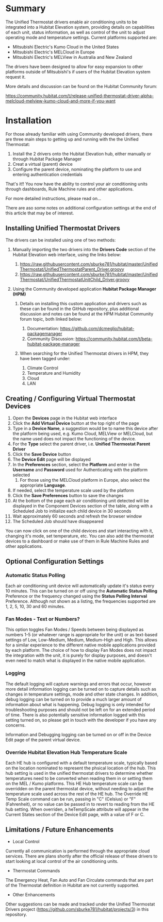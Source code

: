 # Summary

The Unified Thermostat drivers enable air conditioning units to be integrated into a Hubitat Elevation system, providing details on capabilities of each unit, status information, as well as control of the unit to adjust operating mode and temperature settings.  Current platforms supported are:

* Mitsubishi Electric's Kumo Cloud in the United States
* Mitsubishi Electric's MELCloud in Europe
* Mitsubishi Electric's MELView in Australia and New Zealand

The drivers have been designed to allow for easy expansion to other platforms outside of Mitsubishi's if users of the Hubitat Elevation system request it.

More details and discussion can be found on the Hubitat Community forum:

https://community.hubitat.com/t/release-unified-thermostat-driver-alpha-melcloud-melview-kumo-cloud-and-more-if-you-want

# Installation
For those already familiar with using Community developed drivers, there are three main steps to getting up and running with the the Unified Thermostat:

1. Install the 2 drivers onto the Hubitat Elevation hub, either manually or through Hubitat Package Manager
1. Creat a virtual (parent) device
1. Configure the parent device, nominating the platform to use and entering authentication credentials

That's it!!  You now have the ability to control your air conditioning units through dashboards, Rule Machine rules and other applications.

For more detailed instructions, please read on...

There are aso some notes on additional configuration settings at the end of this article that may be of interest.

## Installing Unified Thermostat Drivers

The drivers can be installed using one of two methods:

1. Manually importing the two drivers into the **Drivers Code** section of the Hubitat Elevation web interface, using the links below:
    1. https://raw.githubusercontent.com/sburke781/hubitat/master/UnifiedThermostat/UnifiedThermostatParent_Driver.groovy
    1. https://raw.githubusercontent.com/sburke781/hubitat/master/UnifiedThermostat/UnifiedThermostatUnitChild_Driver.groovy

1. Using the Community developed application **Hubitat Package Manager (HPM)**
    1. Details on installing this custom application and drivers such as these can be found in the GitHub repository, plus additional discussion and notes can be found at the HPM Hubitat Community forum topic, both linked below:

        1. Documentation: https://github.com/dcmeglio/hubitat-packagemanager
        1. Community Discussion: https://community.hubitat.com/t/beta-hubitat-package-manager
    1. When searching for the Unified Thermostat drivers in HPM, they have been tagged under:
        1. Climate Control
        1. Temperature and Humidity
        1. Cloud
        1. LAN

## Creating / Configuring Virtual Thermostat Devices

  1. Open the **Devices** page in the Hubitat web interface
  1. Click the **Add Virtual Device** button at the top right of the page
  1. Type in a **Device Name**, a suggestion would be to name this device after the platform being used, e.g. Kumo Cloud, MELView or MELCloud, but the name used does not impact the functioning of the device.
  1. For the **Type** select the parent driver, i.e. **Unified Thermostat Parent Driver**
  1. Click the **Save Device** button
  1. The **Device Edit** page will be displayed
  1. In the **Preferences** section, select the **Platform** and enter in the **Username** and **Password** used for Authenticating with the platform selected
      1. For those using the MELCloud platform in Europe, also select the appropriate **Language**.
  1. If needed, select the temperature scale used by the platform
  1. Click the **Save Preferences** button to save the changes
  1. At the bottom of the page each air conditioning unit detected will be displayed in the Component Devices section of the table, along with a Scheduled Job to initialize each child device in 30 seconds
  1. Wait approximately 60 seconds and refresh the browser window
  1. The Scheduled Job should have disappeared
  
You can now click on one of the child devices and start interacting with it, changing it's mode, set temperature, etc.  You can also add the thermostat devices to a dashboard or make use of them in Rule Machine Rules and other applications.


## Optional Configuration Settings

### Automatic Status Polling
Each air conditioning unit device will automatically update it's status every 10 minutes.  This can be turned on or off using the **Automatic Status Polling** Preference or the frequency changed using the **Status Polling Interval** Preference.  Although not shown as a listing, the frequencies supported are 1, 2, 5, 10, 30 and 60 minutes.

### Fan Modes - Text or Numbers?
This option toggles Fan Modes / Speeds between being displayed as numbers 1-5 (or whatever range is appropriate for the unit) or as text-based settings of Low, Low-Medium, Medium, Medium-High and High.  This allows for a similar experience to the different native mobile applications provided by each platform.  The choice of how to display Fan Modes does not impact the integration with the unit, it is purely for display purposes, and doesn't even need to match what is displayed in the native mobile application.

### Logging
The default logging will capture warnings and errors that occur, however more detail information logging can be turned on to capture details such as changes in temperature settings, mode and other state changes.  In addition, debug logging can be turned on to provide a much larger amount of information about what is happening.  Debug logging is only intended for troubleshooting purposes and should not be left on for an extended period of time.  There is also potentially sensitive information logged with this setting turned on, so please get in touch with the developer if you have any concerns.

Information and Debugging logging can be turned on or off in the Device Edit page of the parent virtual device.

### Override Hubitat Elevation Hub Temperature Scale
Each HE hub is configured with a default temperature scale, typically based on the location nominated to represent the phsical location of the hub.  This hub setting is used in the unified thermostat drivers to determine whether temperatures need to be converted when reading them in or setting them on the MEL / Kumo platforms.  This HE Hub temperature scale can be overridden on the parent thermostat device, without needing to adjust the temperature scale used across the rest of the HE hub.  The Override HE Temp Scale command can be run, passing in "C" (Celsius) or "F" (Fahrenheit), or no value can be passed in to revert to reading from the HE hub setting.  When overriden, a heTempScale attribute will appear in the Current States section of the Device Edit page, with a value of F or C.

## Limitations / Future Enhancements

* Local Control

Currently all communication is performed through the appropriate cloud services.  There are plans shortly after the official release of these drivers to start looking at local control of the air conditioning units.

* Thermostat Commands

The Emergency Heat, Fan Auto and Fan Circulate commands that are part of the Thermostat definition in Hubitat are not currently supported.

* Other Enhancements

Other suggestions can be made and tracked under the Unified Thermostat Drivers project (https://github.com/sburke781/hubitat/projects/3) in this repository.
